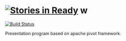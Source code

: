 [![Stories in Ready](https://badge.waffle.io/mkrajc/w.png?label=ready&title=Ready)](https://waffle.io/mkrajc/w)
w
=
[![Build Status](https://travis-ci.org/mkrajc/w.svg)](https://travis-ci.org/mkrajc/w)

Presentation program based on apache pivot framework.
